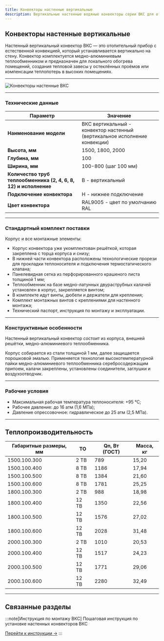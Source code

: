 ```yaml
---
title: Конвекторы настенные вертикальные
description: Вертикальные настенные водяные конвекторы серии ВКС для отопления помещений
---
```


## Конвекторы настенные вертикальные

Настенный вертикальный конвектор ВКС — это отопительный прибор с естественной конвекцией, который устанавливается вертикально на стену. Конвектор комплектуется медно-алюминиевым теплообменником и предназначен для локального обогрева помещений, создания тепловой завесы у остеклённых проёмов или компенсации теплопотерь в высоких помещениях.

---

![Конвекторы настенные ВКС](https://docs.wilma.ru/images/vks/artikul-vks-vert.png)

---

### Технические данные

| Параметр | Значение |
|----------|----------|
| **Наименование модели** | ВКС вертикальный - конвектор настенный (вертикальное исполнение конвекции) |
| **Высота, мм** | 1500, 1800, 2000 |
| **Глубина, мм** | 100 |
| **Ширина, мм** | 100-800 (шаг 100 мм) |
| **Количество труб теплообменника (2, 4, 6, 8, 12) и исполнение** | В - вертикальный |
| **Подключение конвектора** | Н - нижнее подключение |
| **Цвет конвектора** | RAL9005 - цвет по умолчанию RAL |

---

### Стандартный комплект поставки

Корпус и все монтажные элементы:

- Корпус конвектора уже укомплектован решёткой, которая закреплена с торца корпуса и снизу;
- В нижней части конвектора расположены технологические прорези для прокладки теплоносителя и подключения термостатического клапана;
- Панелевидная сетка из перфорированного крашеного листа толщиной 1 мм;
- Теплообменник на базе медно-латунных двураструбных калачей установлен в корпус, закрепляется винтом;
- В комплекте идут винты, дюбели и держатели для крепления;
- Комплект монтажных винтов с креплениями для настенного монтажа;
- Технический паспорт, инструкция по монтажу и эксплуатации.

---

### Конструктивные особенности

Настенный вертикальный конвектор состоит из корпуса, внешней решётки, медно-алюминиевого теплообменника.

Корпус собирается из стали толщиной 1 мм, далее защищается порошковой эмалью. Применяется технология высокотемпературной пайки медно-алюминиевого теплообменника серебросодержащим припоем, калачи закреплены, установлены соединители, заглушки и воздухоотводчик.

---

### Рабочие условия

- Максимальная рабочая температура теплоносителя: +95 °C;
- Рабочее давление: до 16 атм (1,6 МПа);
- Давление опрессовочное: гидравлическое до 25 атм (2,5 МПа).

---

## Теплопроизводительность

| Габаритные размеры, мм | ТО | Qn, Вт (ГОСТ) | Масса, кг |
|------------------------|-----|---------------|-----------|
| 1500.100.300 | 2 ТВ | 789 | 15,20 |
| 1500.100.400 | 8 ТВ | 1186 | 17,94 |
| 1500.100.500 | 8 ТВ | 1384 | 21,60 |
| 1500.100.600 | 8 ТВ | 1781 | 25,25 |
| 1800.100.300 | 2 ТВ | 988 | 18,98 |
| 1800.100.400 | 12 ТВ | 1350 | 22,56 |
| 1800.100.500 | 12 ТВ | 1576 | 27,02 |
| 1800.100.600 | 12 ТВ | 2028 | 31,48 |
| 2000.100.300 | 2 ТВ | 1010 | 20,53 |
| 2000.100.400 | 12 ТВ | 1517 | 24,23 |
| 2000.100.500 | 12 ТВ | 1771 | 29,06 |
| 2000.100.600 | 12 ТВ | 2280 | 32,49 |

---

## Связанные разделы

:::note[Инструкция по монтажу ВКС]
Пошаговая инструкция по установке настенных конвекторов ВКС

[Перейти к инструкции →](/instrukcii/montazh-vks/)
:::


